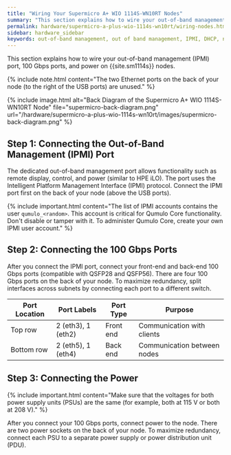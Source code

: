 ```yaml
---
title: "Wiring Your Supermicro A+ WIO 1114S-WN10RT Nodes"
summary: "This section explains how to wire your out-of-band management (IPMI) port, 100 Gbps ports, and power on Supermicro A+ WIO 1114S-WN10RT nodes."
permalink: hardware/supermicro-a-plus-wio-1114s-wn10rt/wiring-nodes.html
sidebar: hardware_sidebar
keywords: out-of-band management, out of band management, IPMI, DHCP, network, networking, LAN, ipmitool, 100 Gbps, Ethernet, power
---
```


This section explains how to wire your out-of-band management (IPMI) port, 100 Gbps ports, and power on {{site.sm1114s}} nodes.

{% include note.html content="The two Ethernet ports on the back of your node (to the right of the USB ports) are unused." %}

{% include image.html alt="Back Diagram of the Supermicro A+ WIO 1114S-WN10RT Node" file="supermicro-back-diagram.png" url="/hardware/supermicro-a-plus-wio-1114s-wn10rt/images/supermicro-back-diagram.png" %}

## Step 1: Connecting the Out-of-Band Management (IPMI) Port
The dedicated out-of-band management port allows functionality such as remote display, control, and power (similar to HPE iLO). The port uses the Intelligent Platform Management Interface (IPMI) protocol. Connect the IPMI port first on the back of your node (above the USB ports).

{% include important.html content="The list of IPMI accounts contains the user `qumulo_<random>`. This account is critical for Qumulo Core functionality. Don't disable or tamper with it. To administer Qumulo Core, create your own IPMI user account." %}


## Step 2: Connecting the 100 Gbps Ports
After you connect the IPMI port, connect your front-end and back-end 100 Gbps ports (compatible with QSFP28 and QSFP56). There are four 100 Gbps ports on the back of your node. To maximize redundancy, split interfaces across subnets by connecting each port to a different switch.

| Port Location         | Port Labels        | Port Type  | Purpose                     |
| --------------------- | ------------------ | ---------- | --------------------------- |
| Top row               | 2 (eth3), 1 (eth2) | Front end  | Communication with clients  |
| Bottom row            | 2 (eth5), 1 (eth4) | Back end   | Communication between nodes |


## Step 3: Connecting the Power
{% include important.html content="Make sure that the voltages for both power supply units (PSUs) are the same (for example, both at 115 V or both at 208 V)." %}

After you connect your 100 Gbps ports, connect power to the node. There are two power sockets on the back of your node. To maximize redundancy, connect each PSU to a separate power supply or power distribution unit (PDU).
